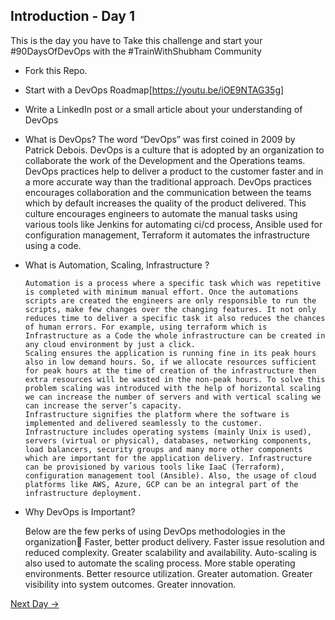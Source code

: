 ## Introduction - Day 1

This is the day you have to Take this challenge and start your #90DaysOfDevOps with the #TrainWithShubham Community

- Fork this Repo.
- Start with a DevOps Roadmap[https://youtu.be/iOE9NTAG35g]
- Write a LinkedIn post or a small article about your understanding of DevOps
- What is DevOps?
    The word “DevOps” was first coined in 2009 by Patrick Debois. DevOps is a culture that is adopted by an organization to collaborate the work of the Development and the Operations teams. DevOps practices help to deliver a product to the customer faster and in a more accurate way than the traditional approach. DevOps practices encourages collaboration and the communication between the teams which by default increases the quality of the product delivered. This culture encourages engineers to automate the manual tasks using various tools like Jenkins for automating ci/cd process, Ansible used for configuration management, Terraform it automates the infrastructure using a code.
- What is Automation, Scaling, Infrastructure ?

      Automation is a process where a specific task which was repetitive is completed with minimum manual effort. Once the automations scripts are created the engineers are only responsible to run the scripts, make few changes over the changing features. It not only reduces time to deliver a specific task it also reduces the chances of human errors. For example, using terraform which is Infrastructure as a Code the whole infrastructure can be created in any cloud environment by just a click.
      Scaling ensures the application is running fine in its peak hours also in low demand hours. So, if we allocate resources sufficient for peak hours at the time of creation of the infrastructure then extra resources will be wasted in the non-peak hours. To solve this problem scaling was introduced with the help of horizontal scaling we can increase the number of servers and with vertical scaling we can increase the server’s capacity.
      Infrastructure signifies the platform where the software is implemented and delivered seamlessly to the customer. Infrastructure includes operating systems (mainly Unix is used), servers (virtual or physical), databases, networking components, load balancers, security groups and many more other components which are important for the application delivery. Infrastructure can be provisioned by various tools like IaaC (Terraform), configuration management tool (Ansible). Also, the usage of cloud platforms like AWS, Azure, GCP can be an integral part of the infrastructure deployment.

- Why DevOps is Important?

     Below are the few perks of using DevOps methodologies in the organization
Faster, better product delivery.
Faster issue resolution and reduced complexity.
Greater scalability and availability. Auto-scaling is also used to automate the scaling process.
More stable operating environments.
Better resource utilization.
Greater automation.
Greater visibility into system outcomes.
Greater innovation.


[Next Day →](../day02/README.md)
